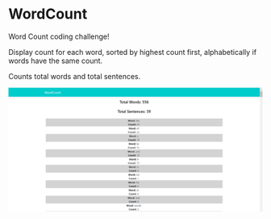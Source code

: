 # WordCount

Word Count coding challenge!

Display count for each word, sorted by highest count first, alphabetically if words have the same count.

Counts total words and total sentences.







![Test Image 1](WordCountResults.png)
